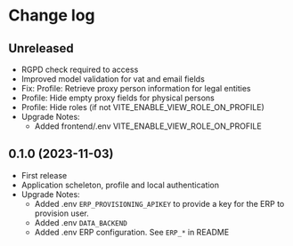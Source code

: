 # Change log

## Unreleased

- RGPD check required to access
- Improved model validation for vat and email fields
- Fix: Profile: Retrieve proxy person information for legal entities
- Profile: Hide empty proxy fields for physical persons
- Profile: Hide roles (if not VITE_ENABLE_VIEW_ROLE_ON_PROFILE)
- Upgrade Notes:
    - Added frontend/.env  VITE_ENABLE_VIEW_ROLE_ON_PROFILE

## 0.1.0 (2023-11-03)

- First release
- Application scheleton, profile and local authentication
- Upgrade Notes:
    - Added .env `ERP_PROVISIONING_APIKEY` to provide
      a key for the ERP to provision user.
    - Added .env `DATA_BACKEND`
    - Added .env ERP configuration. See `ERP_*` in README
